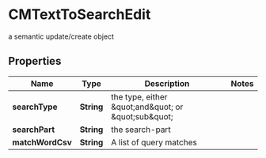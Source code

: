 

# CMTextToSearchEdit

a semantic update/create object

## Properties

| Name | Type | Description | Notes |
|------------ | ------------- | ------------- | -------------|
|**searchType** | **String** | the type, either \&quot;and\&quot; or \&quot;sub\&quot; |  |
|**searchPart** | **String** | the search-part |  |
|**matchWordCsv** | **String** | A list of query matches |  |



